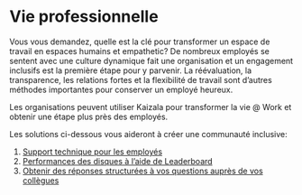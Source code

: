 # <a name="life-at-work"></a>Vie professionnelle
Vous vous demandez, quelle est la clé pour transformer un espace de travail en espaces humains et empathetic? De nombreux employés se sentent avec une culture dynamique fait une organisation et un engagement inclusifs est la première étape pour y parvenir. La réévaluation, la transparence, les relations fortes et la flexibilité de travail sont d’autres méthodes importantes pour conserver un employé heureux. 

Les organisations peuvent utiliser Kaizala pour transformer la vie @ Work et obtenir une étape plus près des employés.  

Les solutions ci-dessous vous aideront à créer une communauté inclusive:

1. [Support technique pour les employés](https://docs.microsoft.com/en-us/kaizala/businesssolutions/life%40work/employeehelpdesk/employeehelpdesk)
2. [Performances des disques à l’aide de Leaderboard](https://docs.microsoft.com/en-us/kaizala/businesssolutions/life%40work/leaderboard/leaderboard)
3. [Obtenir des réponses structurées à vos questions auprès de vos collègues](https://docs.microsoft.com/en-us/kaizala/businesssolutions/life@work/qna/qna)
